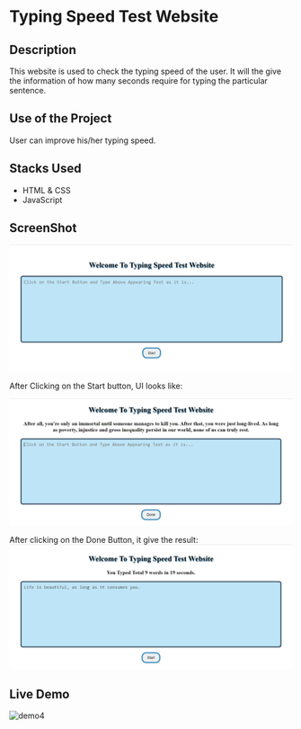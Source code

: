 # Typing Speed Test Website

## Description
This website is used to check the typing speed of the user. It will the give the information of how many seconds require for typing the particular sentence.

## Use of the Project
User can improve his/her typing speed. 


## Stacks Used
* HTML & CSS
* JavaScript


## ScreenShot


![demo1](./screenshots/ss1.png)

After Clicking on the Start button, UI looks like:

![demo2](./screenshots/ss2.png)

After clicking on the Done Button, it give the result:
![demo3](./screenshots/ss3.png)


## Live Demo

![demo4](./screenshots/demo.gif)
